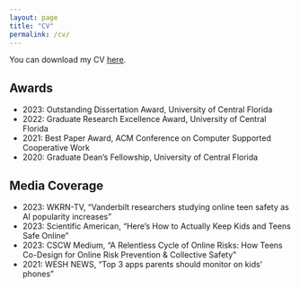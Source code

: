 ```yaml
---
layout: page
title: "CV"
permalink: /cv/
---
```


You can download my CV [here](/files/Zainab_Agha_CV_072325.pdf).

## Awards

- 2023: Outstanding Dissertation Award, University of Central Florida
- 2022: Graduate Research Excellence Award, University of Central Florida
- 2021: Best Paper Award, ACM Conference on Computer Supported Cooperative Work
- 2020: Graduate Dean’s Fellowship, University of Central Florida

## Media Coverage

- 2023: WKRN-TV, “Vanderbilt researchers studying online teen safety as AI popularity increases”
- 2023: Scientific American, “Here’s How to Actually Keep Kids and Teens Safe Online”
- 2023: CSCW Medium, “A Relentless Cycle of Online Risks: How Teens Co-Design for Online Risk Prevention & Collective Safety"
- 2021: WESH NEWS, “Top 3 apps parents should monitor on kids’ phones”
